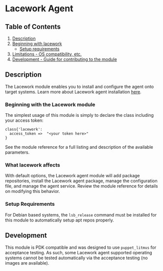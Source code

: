 # Lacework Agent

## Table of Contents

1. [Description](#description)
1. [Beginning with lacework](#beginning-with-lacework)
    * [Setup requirements](#setup-requirements)
1. [Limitations - OS compatibility, etc.](#limitations)
1. [Development - Guide for contributing to the module](#development)

## Description

The Lacework module enables you to install and configure the agent onto target systems.  Learn more about Lacework agent
installation [here](https://support.lacework.com/hc/en-us/articles/1500007191502-Agent-Installation-Prerequisites).

### Beginning with the Lacework module

The simplest usage of this module is simply to declare the class including your access token:

```puppet
class{'lacework':
  access_token =>  "<your token here>"
}
```

See the module reference for a full listing and description of the available parameters.


### What lacework affects

With default options, the Lacework agent module will add package repositories, install the Lacework agent package,
manage the configuration file, and manage the agent service. Review the module reference for details on modifying this
behavior.

### Setup Requirements

For Debian based systems, the `lsb_release` command must be installed for this module to automatically setup apt repos
properly.

## Development

This module is PDK compatible and was designed to use `puppet_litmus` for acceptance testing.  As such, some Lacework
agent supported operating systems cannot be tested automatically via the acceptance testing (no images are available).
